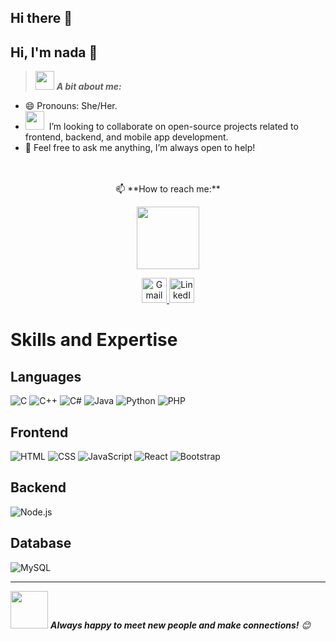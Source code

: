 ## Hi there 👋

<!--
**nadaEssamElDin/nadaEssamElDin** is a ✨ _special_ ✨ repository because its `README.md` (this file) appears on your GitHub profile.

Here are some ideas to get you started:

- 🔭 I’m currently working on ...
- 🌱 I’m currently learning ...
- 👯 I’m looking to collaborate on ...
- 🤔 I’m looking for help with ...
- 💬 Ask me about ...
- 📫 How to reach me: ...
- 😄 Pronouns: ...
- ⚡ Fun fact: ...
-->
## Hi, I'm nada 👋

> <img src="https://media.giphy.com/media/1xVbzIGFgKGXmi2oZn/giphy.gif" width="30px">&nbsp;***A bit about me:***

- 😄 Pronouns: She/Her.
- <img src="https://media.giphy.com/media/xT0GqssRweIhlz209i/giphy.gif" width="30px">&nbsp; I’m looking to collaborate on open-source projects related to frontend, backend, and mobile app development.
- 💬 Feel free to ask me anything, I’m always open to help!

<br>
<br>

<div align="center">
📫 **How to reach me:**<br>
        <p align="center"><img src="https://media.giphy.com/media/WUq1cg9K7uzHa/giphy.gif" width="100px"></p>

<!-- Gmail Logo -->
<a href="mailto:nady.email@gmail.com" target="_blank">
  <img src="https://upload.wikimedia.org/wikipedia/commons/a/aa/Gmail_Icon_2020.svg" alt="Gmail" width="40px">
</a>

<!-- LinkedIn Logo -->
<a href="https://www.linkedin.com/in/nady-profile" target="_blank">
  <img src="https://upload.wikimedia.org/wikipedia/commons/c/c9/Linkedin.svg" alt="LinkedIn" width="40px">
</a>

</div>

# Skills and Expertise

## Languages
![C](https://img.shields.io/badge/-C-%2300599C?style=flat-square&logo=c&logoColor=ffffff)
![C++](https://img.shields.io/badge/-C++-%2300599C?style=flat-square&logo=c%2B%2B&logoColor=ffffff)
![C#](https://img.shields.io/badge/-C%23-%23239120?style=flat-square&logo=c-sharp&logoColor=ffffff)
![Java](https://img.shields.io/badge/-Java-%23ED8B00?style=flat-square&logo=java&logoColor=ffffff)
![Python](https://img.shields.io/badge/-Python-%233776AB?style=flat-square&logo=python&logoColor=ffffff)
![PHP](https://img.shields.io/badge/-PHP-777BB4?style=flat-square&logo=php&logoColor=ffffff)

## Frontend
![HTML](https://img.shields.io/badge/-HTML-%23E44D27?style=flat-square&logo=html5&logoColor=ffffff)
![CSS](https://img.shields.io/badge/-CSS-%231572B6?style=flat-square&logo=css3)
![JavaScript](https://img.shields.io/badge/-JavaScript-black?style=flat-square&logo=javascript)
![React](https://img.shields.io/badge/-React-%23282C34?style=flat-square&logo=react)
![Bootstrap](https://img.shields.io/badge/-Bootstrap-563D7C?style=flat-square&logo=bootstrap)

## Backend
![Node.js](https://img.shields.io/badge/-Node.js-black?style=flat-square&logo=node.js)

## Database
![MySQL](https://img.shields.io/badge/-MySQL-black?style=flat-square&logo=mysql)

---

<img src="https://media.giphy.com/media/5ntdy5Ban1dIY/giphy.gif" width="60"> <em><b>Always happy to meet new people and make connections!</b> 😊</em>
